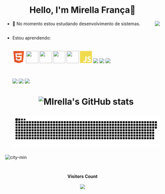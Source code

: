 ### <h1 align="center">Hello, I'm Mirella França🥰</h1>
 <img height="190" align="right" src="https://i.pinimg.com/originals/d0/eb/74/d0eb741fdcaa65022785c771e94d338a.gif">
 

- 🌱 No momento estou estudando desenvolvimento de sistemas.
- ##
  Estou aprendendo:
  

  <img height="40" width="40" src="https://raw.githubusercontent.com/devicons/devicon/master/icons/html5/html5-original.svg">
  <img width="40" height="40" vspace="20" src="https://cdn.worldvectorlogo.com/logos/css-3.svg">
  <img src="https://cdn.jsdelivr.net/gh/devicons/devicon/icons/linux/linux-original.svg" width="40" height="40"/>
  <img src="https://codigo35.com/wp-content/uploads/2023/09/695px-C_Programming_Language.svg_.png" width="40px" height="40px">
  <img src="https://cdn4.iconfinder.com/data/icons/iconsimple-logotypes/512/github-512.png" height="40px" width="40px">
  <img src="https://raw.githubusercontent.com/devicons/devicon/master/icons/javascript/javascript-plain.svg" height="40px" width="40px">
  <img src="https://cdn.icon-icons.com/icons2/2699/PNG/512/mysql_logo_icon_169941.png" height="40" widht="40">
  <img src="https://getbootstrap.com/docs/5.2/assets/brand/bootstrap-logo-shadow.png" height="40" widht="40">
  <img src="https://cdn.iconscout.com/icon/free/png-256/free-react-1-282599.png" widht="40" height="40">
  
  
   ##
  <div>
  <a href="https://github.com/mirellaxsj" target="_blank"><img src="https://img.shields.io/badge/GitHub-100000?style=for-the-badge&logo=github&logoColor=white" target="_blank"></a>
  <a href="https://instagram.com/mirellaxsj" target="_blank"><img src="https://img.shields.io/badge/-Instagram-%23E4405F?style=for-the-badge&logo=instagram&logoColor=white" target="_blank"></a>
   <a href = "mirellafrancasenai@gmail.com"><img src="https://img.shields.io/badge/-Gmail-%23333?style=for-the-badge&logo=gmail&logoColor=white" target="_blank"></a> 

   
  <h1 align="center">
    
  ![MIrella's GitHub stats](https://github-readme-stats.vercel.app/api?username=mirellaxsj&show_icons=true&theme=radical)
  </h1>

  <img align="center" alt="snake eating my contributions" src="https://raw.githubusercontent.com/mirellaxsj/mirellaxsj/output/github-contribution-grid-snake-dark.svg">

  ###

  
![city-min](https://github.com/MMVonnSeek/MMVonnSeek/assets/89359847/c039f86c-9189-4c37-b883-bcc7f85a4ece)



<div align="center">
<br><p align="centre"><b>Visitors Count</b></p>  
<p align="center"><img align="center" src="https://profile-counter.glitch.me/{mirellaxsj}/count.svg" /></p> 
<br>
</div>

  

  
  
